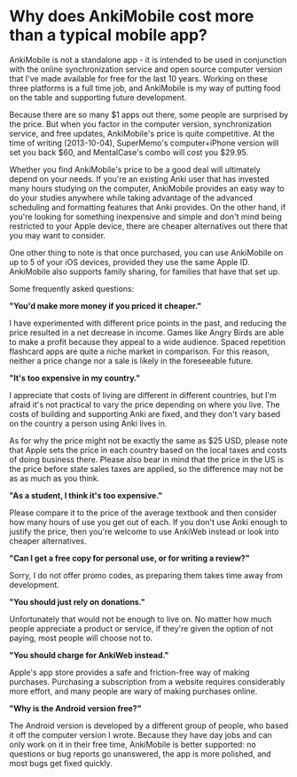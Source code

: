 # Why does AnkiMobile cost more than a typical mobile app?

AnkiMobile is not a standalone app - it is intended to be used in conjunction with the online synchronization service and open source computer version that I've made available for free for the last 10 years. Working on these three platforms is a full time job, and AnkiMobile is my way of putting food on the table and supporting future development.

Because there are so many $1 apps out there, some people are surprised by the price. But when you factor in the computer version, synchronization service, and free updates, AnkiMobile's price is quite competitive. At the time of writing (2013-10-04), SuperMemo's computer+iPhone version will set you back $60, and MentalCase's combo will cost you $29.95. 

Whether you find AnkiMobile's price to be a good deal will ultimately depend on your needs. If you're an existing Anki user that has invested many hours studying on the computer, AnkiMobile provides an easy way to do your studies anywhere while taking advantage of the advanced scheduling and formatting features that Anki provides. On the other hand, if you're looking for something inexpensive and simple and don't mind being restricted to your Apple device, there are cheaper alternatives out there that you may want to consider.

One other thing to note is that once purchased, you can use AnkiMobile on up to 5 of your iOS devices, provided they use the same Apple ID. AnkiMobile also supports family sharing, for families that have that set up.

Some frequently asked questions:

**"You'd make more money if you priced it cheaper."**

I have experimented with different price points in the past, and reducing the price resulted in a net decrease in income. Games like Angry Birds are able to make a profit because they appeal to a wide audience. Spaced repetition flashcard apps are quite a niche market in comparison. For this reason, neither a price change nor a sale is likely in the foreseeable future.

**"It's too expensive in my country."**

I appreciate that costs of living are different in different countries, but I'm afraid it's not practical to vary the price depending on where you live. The
costs of building and supporting Anki are fixed, and they don't vary based on the country a person using Anki lives in.

As for why the price might not be exactly the same as $25 USD, please note that Apple sets the price in each country based on the local taxes and costs of doing business there. Please also bear in mind that the price in the US is the price before state sales taxes are applied, so the difference may not be as as much as you think.

**"As a student, I think it's too expensive."**

Please compare it to the price of the average textbook and then consider how many hours of use you get out of each. If you don't use Anki enough to justify the price, then you're welcome to use AnkiWeb instead or look into cheaper alternatives.

**"Can I get a free copy for personal use, or for writing a review?"**

Sorry, I do not offer promo codes, as preparing them takes time away from development.

**"You should just rely on donations."**

Unfortunately that would not be enough to live on. No matter how much people appreciate a product or service, if they're given the option of not paying, most people will choose not to.

**"You should charge for AnkiWeb instead."**

Apple's app store provides a safe and friction-free way of making purchases. Purchasing a subscription from a website requires considerably more effort, and many people are wary of making purchases online.

**"Why is the Android version free?"**

The Android version is developed by a different group of people, who based it off the computer version I wrote. Because they have day jobs and can only work on it in their free time, AnkiMobile is better supported: no questions or bug reports go unanswered, the app is more polished, and most bugs get fixed quickly.